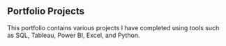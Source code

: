 ## Portfolio Projects

This portfolio contains various projects I have completed using tools such as SQL, Tableau, Power BI, Excel, and Python.
